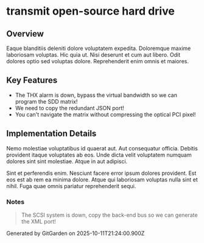 # transmit open-source hard drive

## Overview
Eaque blanditiis deleniti dolore voluptatem expedita. Doloremque maxime laboriosam voluptas. Hic quia ut. Nisi deserunt et cum aut libero. Odit dolores optio sed voluptas dolore. Reprehenderit enim omnis et maiores.

## Key Features
- The THX alarm is down, bypass the virtual bandwidth so we can program the SDD matrix!
- We need to copy the redundant JSON port!
- You can't navigate the matrix without compressing the optical PCI pixel!

## Implementation Details
Nemo molestiae voluptatibus id quaerat aut. Aut consequatur officia. Debitis provident itaque voluptates ab eos. Unde dicta velit voluptatem numquam dolores sint sint molestiae. Atque in aut adipisci.
 Sint et perferendis enim. Nesciunt facere error ipsum dolores provident. Est eos est ab rem ea minima dolore. Atque qui laboriosam voluptas nulla sint et nihil. Fuga quae omnis pariatur reprehenderit sequi.

### Notes
> The SCSI system is down, copy the back-end bus so we can generate the XML port!

Generated by GitGarden on 2025-10-11T21:24:00.900Z